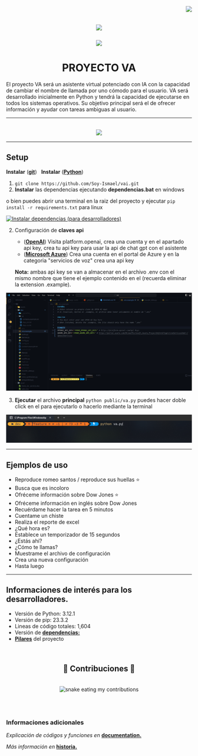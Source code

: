 <img align="right" src="https://visitor-badge.laobi.icu/badge?page_id=Soy-Ismael.Soy-Ismael" />

<h1 align="center">
    <img src="https://readme-typing-svg.herokuapp.com/?font=Righteous&size=35&center=true&vCenter=true&width=500&height=70&duration=5000&lines=¡Hola+a+todos!+👋;+¡Somos+informática+de+6to!+😊;+¡Promoción+2023-2024!🔥" />
</h1>
<div align="center"> 
  <a href="https://www.instagram.com/informaticade_6to?igsh=MjJycm12bXZpbjk4">
    <img src="https://img.shields.io/badge/Instagram-333333?style=for-the-badge&logo=instagram&logoColor=red" />
  </a>
</div>


<h1 align="center">PROYECTO VA</h1>

El proyecto VA será un asistente virtual potenciado con IA con la capacidad de cambiar el nombre de llamada por uno cómodo para el usuario. VA será desarrollado inicialmente en Python y tendrá la capacidad de ejecutarse en todos los sistemas operativos. Su objetivo principal será el de ofrecer información y ayudar con tareas ambiguas al usuario.

***

<!-- ## Consideraciones Técnicas
([**Curso de Python**](https://youtu.be/nKPbfIU442g?si=MVQuPnEONV21Q0fM))   
([**Curso de GIT**](https://youtu.be/3GymExBkKjE?si=LCoZB_32ZzKhNZD5))  
([**Curso de Python (opcional)**](https://www.youtube.com/playlist?list=PLJ7sTTLrIA6m2bGromPVNC52slexHVJfe))   
([**Curso de GIT (opcional)**](https://youtu.be/VdGzPZ31ts8?si=Y8XVWMdyve40dQ8G))   


[![Curso de git y GitHub desde 0](https://img.youtube.com/vi/3GymExBkKjE/maxresdefault.jpg "Curso de git y github desde cero")](https://youtu.be/3GymExBkKjE?si=rHF7tfVCrc3IHw0i) -->

<div align="center">
    <br>
    <img src="https://skillicons.dev/icons?i=vscode,github,git,python" />
    <!-- <img src="https://skillicons.dev/icons?i=nodejs,javascript,firebase,mysql" /><br> -->
    <br>
</div>

<!-- ### Configuración del repositorio en local
Deben ejecutar los siguientes comandos:

#### Se ejecuta una vez

* ``git init``
* ``git remote add origin url_repositorio`` [repositorio](https://github.com/Soy-Ismael/vai.git)
* ``git config --global user.name nombre_de_github``
* ``git config --global user.email email_de_github``
* ``git branch -M nombre_rama``
* ``git pull `` [url_repositorio](https://github.com/Soy-Ismael/vai.git) ``nombre_rama``
* ``git branch --set-upstream-to=origin/main nombre_rama``

#### Para descargar cambios

* ``git pull``

#### Para subir cambios

* ``git add .``
* ``git commit -m "comentario descriptivo"``
* ``git push``

**Nota:** Una vez vistos los videos deben enviarme un mensaje con su correo electrónico

**Nota:** Los comentarios deben describir el cambio realizado que se va a subir -->

<!-- *** -->

<!-- ## Variables de entorno
Para ejecutar este proyecto, deberá agregar las siguientes variables de entorno a su archivo .env

`OPENAI_API_KEY` -->

***

## Setup
**Instalar** ([**git**](https://git-scm.com/downloads))   
**Instalar** ([**Python**](https://www.python.org/downloads/))   
1. ``git clone https://github.com/Soy-Ismael/vai.git``
1. **Instalar** las dependencias ejecutando **dependencias.bat** en windows 

o bien puedes abrir una terminal en la raiz del proyecto y ejecutar ```pip install -r requirements.txt``` para linux

[![Instalar dependencias (para desarrolladores)](assets/install-dependences.gif "Instalar dependencias (para desarrolladores)")](requirements.txt)



2. Configuración de **claves api**
    * ([**OpenAI**](https://platform.openai.com/api-keys)) Visita platform.openai, crea una cuenta y en el apartado api key, crea tu api key para usar la api de chat gpt con el asistente
    * ([**Microsoft Azure**](https://portal.azure.com/#view/Microsoft_Azure_ProjectOxford/CognitiveServicesHub/~/SpeechServices)) Crea una cuenta en el portal de Azure y en la categoria "servicios de voz" crea una api key
    
    **Nota:** ambas api key se van a almacenar en el archivo .env con el mismo nombre que tiene el ejemplo contenido en el (recuerda eliminar la extension .example).

[![Ejemplo de configuración de archivo .env](assets/ejemplo_api_key.png "Ejemplo de configuración de archivo .env")](dev/.env.example)

3. **Ejecutar** el archivo **principal** ```python public/va.py``` puedes hacer doble click en el para ejecutarlo o hacerlo mediante la terminal

[![Ejecutar archivo](assets/execute.png "Ejecutar archivo")](public/va.py)


***

## Ejemplos de uso
* Reproduce romeo santos / reproduce sus huellas ⭐
* Busca que es incoloro
* Ofréceme información sobre Dow Jones ⭐
* Ofréceme información en inglés sobre Dow Jones
* Recuérdame hacer la tarea en 5 minutos
* Cuentame un chiste
* Realiza el reporte de excel
* ¿Qué hora es?
* Establece un temporizador de 15 segundos
* ¿Estás ahí?
* ¿Cómo te llamas?
* Muestrame el archivo de configuración
* Crea una nueva configuración
* Hasta luego
<!-- * Envía "cómo estás" a Daniel (en desarrollo) ⭐ -->
<!-- * Qué dia fue hace 2 años -->

<!-- ## Dependencias / Módulos
### En Windows
* Ejecutar archivo dependencias.bat

### En Linux / macOS / Windows
* Ejecutar requirements.txt
``pip install -r requirements.txt`` -->

<!-- *** -->

<!-- ## Análisis de capacidades

### Hasta el momento el asistente es capaz de:
**1.0**
- [x] Reproducir contenido en YouTube
- [x] Buscar información en Google
- [x] Resumir artículos de Wikipedia en inglés
- [x] Enviar mensajes por WhatsApp web
- [x] Responder con la hora actual a petición
- [x] Emitir sonido cuando se pueda hablar
- [x] Imprimir frase "PROMOCIÓN 2023-2024" en la terminal al ejecutar
- [x] Colorear de verde el texto "escuchando..." de verde en la terminal
- [x] Resumir artículos de Wikipedia en español
- [x] Añadir texto "Usuario:" y "nombre_asistente:" antes del mensaje en terminal
- [x] Responder únicamente cuando se mencione el nombre
- [x] Almacenar la variable de nombre de un archivo local
- [x] Crear una palabra clave para saber si el asistente está a la escucha
- [x] Preguntas si el usuario quiere formato de 12 o 24 horas en el asistente de configuración
- [x] Revisar porque al mostrar el banner "PROM2023-2024" lanza una advertencia
- [x] Crear archivo para almacenar contactos con sus números
- [x] Preguntar al usuario qué voz de pyttsx3 desea en función de las disponibles (controlar excepción)
- [x] Tomar datos del archivo **config.txt**
- [x] Utilizar modelo de IA y/o IA generativa
- [x] Revisar porque la función "check_internet_connection" no funciona (data_transfer)
- [x] Mejorar forma en la que se crea archivo config.txt (regular expressions)
- [x] Optimizar archivo de readfile.py (se mejoró en "data_transfer.py")


### Funciones en desarrollo o por desarrollar
**RECUERDEN OPTIMIZAR AL MÁXIMO UTILIZANDO LA MENOR CANTIDAD DE MÓDULOS SIEMPRE.**
**RECUERDEN AÑADIR COMENTARIOS DE TODO LO QUE VAYAN HACIENDO.**

**2.0**

**Adamarie**
- [ ] Hacer que el asistente pueda ofrecer la temperatura y tiempo climático
- [ ] Crear comando para apagar el computador (quizás ejecutando un archivo .bat con los comandos correctos desde Python)
- [ ] Reproducir contenido en plataformas distintas a YouTube (Spotify)

**Xaviel**
- [ ] Hacer que el audio resultado de OpenAI tts-1 se reproduzca de inmediato (no crear archivo de audio)
- [x] Implementar reconocimiento de voz con Whisper
- [x] Establecer recordatorios

**Elianny**
- [ ] Reparar envío de mensajes por WhatsApp con pywhatkit
- [ ] Hacer que el envío de mensaje por WhatsApp sea asíncrono
- [ ] Desarrollar módulo capaz de importar todos los contactos al archivo contacts.txt en el formato aceptado

**Jairon**
- [ ] Preguntar a usuario si quiere usar pywhatkit.send() (ver anotaciones)
- [ ] Optimizar funciones de archivo data_transfer.py
- [ ] Realizar conteo de suscriptores de un youtuber
- [ ] Reproducir música en segundo plano (no abrir pestaña de navegador)

**Jared**
- [ ] Desarrollo de interfaz gráfica

**Nayeli**
- [ ] Recordar peticiones anteriores para charla amena (IA)
- [ ] Realizar operaciones matemáticas básicas a petición
- [ ] Eliminar todo el texto anterior a la palabra clave donde sea necesario (.slice() tal vez / expresiones regulares)

**Raysa**
- [ ] Guardar en un archivo **log.txt** el historial de peticiones y respuestas 

**Ismael**
- [x] Capacidad de temporizador
- [x] Mantenerse escuchando siempre (while True:)
- [x] Desarrollo de módulo para tts con red neuronal de Microsoft
- [x] Decir que día fue hace x cantidad de días (datetime.now / datetime.delta())
- [x] Realizar reporte de hoja de Excel
- [ ] Hacer que el temporizador sea asíncrono

***

## Anotaciones
* Si el usuario quiere utilizar pywhatkit.send() (enviar mensajes mediante WhatsApp web) entonces esto se debe guardar en el archivo de config.txt, si su respuesta es sí, entonces debe crear un archivo contacts.txt con el formato clave:valor con el número de teléfono de todas las personas que el usuario desee (como se muestra en contacts.example.txt), si su respuesta es no entonces se guarda esta información en config.txt y no se realiza nada más.
* El archivo **log.txt** debe estar **oculto** en un principio y se mostrará a **petición de usuario**, esto por un comando de voz o bien por un botón mediante una posible interfaz gráfica.
* El archivo **PyWhatKit_DB.txt** con los logs de envíos de mensajes por WhatsApp debe estar **oculto siempre**.
* El archivo local en el que se almacena la variable de nombre puede ser uno llamado **config.txt** y que esté oculto al usuario.
* La palabra clave para verificar si el asistente está a la escucha puede ser "¿Estás ahí?", y el asistente responde si escucha y si no responde es porque no escucha.
* Se debe crear un archivo en formato clave valor con el nombre del contacto y su número de teléfono para enviar mensajes de WhatsApp mediante WhatsApp web con la utilidad pywhatkit.send()
* Antes de cada mensaje se debe añadir el rol de quien propone dicho mensaje, antes del mensaje del usuario debe aparecer el texto "Usuario: ..." y antes del mensaje del asistente "nombre_asistente: ..."
* El archivo **config.txt** va a contener informaciones para la configuración del asistente y se ejecutará la primera vez que se ejecute el software, para saber cuando se ejecuta por primera vez podemos preguntar con Python "¿el archivo config.txt existe?", si no existe es la primera vez que se ejecuta, se crea el archivo con los siguientes datos:
    1. Nombre del asistente
    2. Formato de fecha preferido
    3. Idioma para la conversión del audio de entrada
    4. Voz del asistente
    5. Rol o postura del asistente
* Es necesario optimizar el programa para que corra más rápidamente, para esto podemos utilizar la menor cantidad de módulos posibles y, en lugar de importar todo un módulo, solo importar las funciones o propiedades que necesitamos de un módulo.

**NOTA:** Importar un mismo módulo en 2 archivos distintos no añade peso al programa, el módulo se carga una vez y a partir de ahí siempre que se necesite hace referencia al módulo cargado en memoria. -->

***

<!-- ## Flujo de trabajo

#### Ciclo PHVA

| Planificar | Hacer | Verificar | Actuar |
| :---: | :---: | :---: | :---: |
| Título principal | Análisis de capacidades | notas.txt | Placa de desarrollo |
| Analizar características, funciones y organización del proyecto | Programar las funciones o características propuestas bajo un mismo estándar de orden | Realizar pruebas en diferentes escenarios de ejecución simulados para garantizar el correcto funcionamiento |Una vez listo el proyecto, cargarlo en la placa de desarrollo y esperar el día de la presentación |

### Errores en el programa
* Las voces de **pttsx3** dependen de los idiomas del **usuario** host

**NOTA:** es necesario un buen micrófono para utilizar el software con normalidad, de lo contrario se debería utilizar la línea alternativa para que el asistente pare de escuchar indefinidamente.

### Errores corregidos
* Manejar **excepción** en caso de que se ejecute el programa **sin** conexión a **internet**
* Manejar la **excepción** en caso de que speech_recognition **no encuentre** micrófono
* Manejar **excepción** en caso de que no se encuentren las **variables de entorno** (.env)

*** -->

## Informaciones de interés para los desarrolladores.

* Versión de Python: 3.12.1
* Versión de pip: 23.3.2
* Lineas de código totales: 1,604
* Versión de [**dependencias:**](requirements.txt)
* [**Pilares**](assets/checkpoints_va.jpeg) del proyecto

<!-- ### Explicación de ramas
* **main** rama principal, no se trabaja sobre esta rama, es únicamente para mergear todos los cambios
* **file** rama para trabajar con nuevos módulos o módulos existentes para el proyecto
* **feature** rama para desarrollar una nueva característica en el propio archivo del asistente (va.py)
* **backup** rama para realizar copias de seguridad con regularidad, no se trabaja en esta rama
* **display** rama para el desarrollo de la interfaz gráfica del asistente
* **ia** rama para el desarrollo de características relacionadas con inteligencia artificial -->

<!-- ### Comandos para cambiar de rama
**Cuando inicies a trabajar**
```git checkout nombre_rama```

**Cuando termines de trabajar**
```git push origin nombre_rama``` -->

<div align="center">
  <br>
  <h2>🐍 Contribuciones 🐍</h2>
  <br>
  <img alt="snake eating my contributions" src="https://raw.githubusercontent.com/salesp07/salesp07/output/github-contribution-grid-snake-dark.svg" />
  
  <br/><br/>
</div>

### Informaciones adicionales
*Explicación de códigos y funciones en* [**documentation.**](DOCUMENTATION.md)

*Más información en* [**historia.**](HISTORY.md)